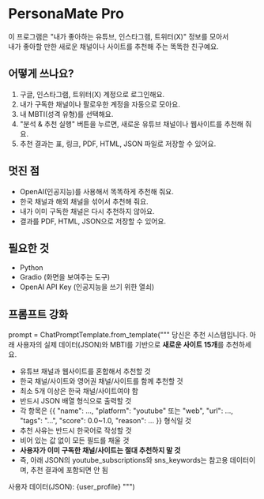 # PersonaMate Pro

이 프로그램은 "내가 좋아하는 유튜브, 인스타그램, 트위터(X)" 정보를 모아서  
내가 좋아할 만한 새로운 채널이나 사이트를 추천해 주는 똑똑한 친구예요.

## 어떻게 쓰나요?
1. 구글, 인스타그램, 트위터(X) 계정으로 로그인해요.
2. 내가 구독한 채널이나 팔로우한 계정을 자동으로 모아요.
3. 내 MBTI(성격 유형)를 선택해요.
4. "분석 & 추천 실행" 버튼을 누르면, 새로운 유튜브 채널이나 웹사이트를 추천해 줘요.
5. 추천 결과는 표, 링크, PDF, HTML, JSON 파일로 저장할 수 있어요.

## 멋진 점
- OpenAI(인공지능)를 사용해서 똑똑하게 추천해 줘요.
- 한국 채널과 해외 채널을 섞어서 추천해 줘요.
- 내가 이미 구독한 채널은 다시 추천하지 않아요.
- 결과를 PDF, HTML, JSON으로 저장할 수 있어요.

## 필요한 것
- Python
- Gradio (화면을 보여주는 도구)
- OpenAI API Key (인공지능을 쓰기 위한 열쇠)

## 프롬프트 강화
prompt = ChatPromptTemplate.from_template("""
당신은 추천 시스템입니다.
아래 사용자의 실제 데이터(JSON)와 MBTI를 기반으로 **새로운 사이트 15개**를 추천하세요.
- 유튜브 채널과 웹사이트를 혼합해서 추천할 것
- 한국 채널/사이트와 영어권 채널/사이트를 함께 추천할 것
- 최소 5개 이상은 한국 채널/사이트여야 함
- 반드시 JSON 배열 형식으로 출력할 것
- 각 항목은 {{ "name": ..., "platform": "youtube" 또는 "web", "url": ..., "tags": "...", "score": 0.0~1.0, "reason": ... }} 형식일 것
- 추천 사유는 반드시 한국어로 작성할 것
- 비어 있는 값 없이 모든 필드를 채울 것
- **사용자가 이미 구독한 채널/사이트는 절대 추천하지 말 것**
- 즉, 아래 JSON의 youtube_subscriptions와 sns_keywords는 참고용 데이터이며, 추천 결과에 포함되면 안 됨

사용자 데이터(JSON):
{user_profile}
""")
